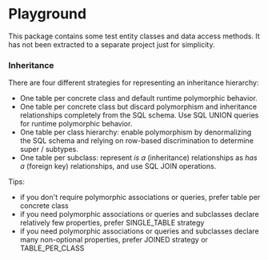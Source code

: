 # Playground

This package contains some test entity classes and data access methods. It has not been extracted to a separate project just for simplicity.   

### Inheritance
There are four different strategies for representing an inheritance hierarchy:
- One table per concrete class and default runtime polymorphic behavior.
- One table per concrete class but discard polymorphism and inheritance relationships completely from the SQL schema. Use SQL UNION queries for runtime polymorphic behavior.
- One table per class hierarchy: enable polymorphism by denormalizing the SQL schema and relying on row-based discrimination to determine super / subtypes.
- One table per subclass: represent *is a* (inheritance) relationships as *has a* (foreign key) relationships, and use SQL JOIN operations. 

Tips:
- if you don't require polymorphic associations or queries, prefer table per concrete class
- if you need polymorphic associations or queries and subclasses declare relatively few properties, prefer SINGLE_TABLE strategy
- if you need polymorphic associations or queries and subclasses declare many non-optional properties, prefer JOINED strategy or TABLE_PER_CLASS